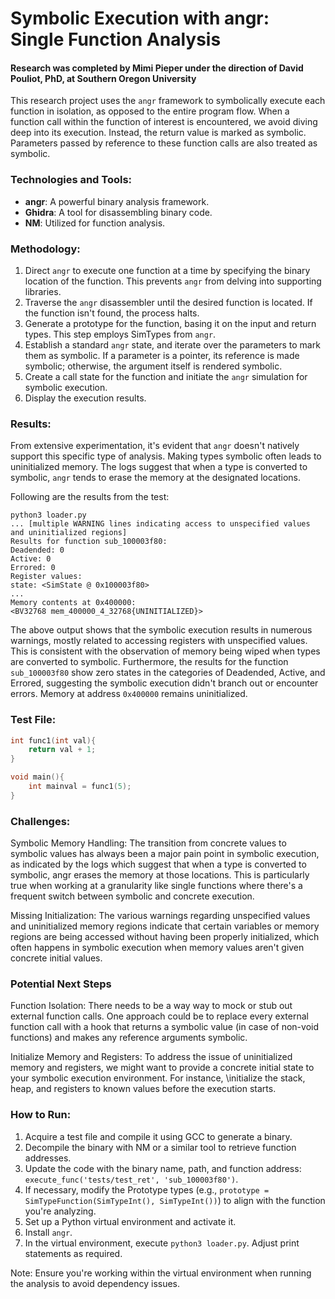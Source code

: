 # Symbolic Execution with angr: Single Function Analysis
#### Research was completed by Mimi Pieper under the direction of David Pouliot, PhD, at Southern Oregon University

This research project uses the `angr` framework to symbolically execute each function in isolation, as opposed to the entire program flow. When a function call within the function of interest is encountered, we avoid diving deep into its execution. Instead, the return value is marked as symbolic. Parameters passed by reference to these function calls are also treated as symbolic.

### Technologies and Tools:
- **angr**: A powerful binary analysis framework.
- **Ghidra**: A tool for disassembling binary code.
- **NM**: Utilized for function analysis.

### Methodology:
1. Direct `angr` to execute one function at a time by specifying the binary location of the function. This prevents `angr` from delving into supporting libraries.
2. Traverse the `angr` disassembler until the desired function is located. If the function isn't found, the process halts.
3. Generate a prototype for the function, basing it on the input and return types. This step employs SimTypes from `angr`.
4. Establish a standard `angr` state, and iterate over the parameters to mark them as symbolic. If a parameter is a pointer, its reference is made symbolic; otherwise, the argument itself is rendered symbolic.
5. Create a call state for the function and initiate the `angr` simulation for symbolic execution.
6. Display the execution results.

### Results:
From extensive experimentation, it's evident that `angr` doesn't natively support this specific type of analysis. Making types symbolic often leads to uninitialized memory. The logs suggest that when a type is converted to symbolic, `angr` tends to erase the memory at the designated locations.

Following are the results from the test:
```
python3 loader.py
... [multiple WARNING lines indicating access to unspecified values and uninitialized regions]
Results for function sub_100003f80:
Deadended: 0
Active: 0
Errored: 0
Register values:
state: <SimState @ 0x100003f80>
...
Memory contents at 0x400000:
<BV32768 mem_400000_4_32768{UNINITIALIZED}>
```
The above output shows that the symbolic execution results in numerous warnings, mostly related to accessing registers with unspecified values. This is consistent with the observation of memory being wiped when types are converted to symbolic. Furthermore, the results for the function `sub_100003f80` show zero states in the categories of Deadended, Active, and Errored, suggesting the symbolic execution didn't branch out or encounter errors. Memory at address `0x400000` remains uninitialized.

### Test File:
```c
int func1(int val){
    return val + 1;
}

void main(){
    int mainval = func1(5);
}
```

### Challenges:
Symbolic Memory Handling: The transition from concrete values to symbolic values has always been a major pain point in symbolic execution, as indicated by the logs which suggest that when a type is converted to symbolic, angr erases the memory at those locations. This is particularly true when working at a granularity like single functions where there's a frequent switch between symbolic and concrete execution.

Missing Initialization: The various warnings regarding unspecified values and uninitialized memory regions indicate that certain variables or memory regions are being accessed without having been properly initialized, which often happens in symbolic execution when memory values aren't given concrete initial values.

### Potential Next Steps
Function Isolation: There needs to be a way way to mock or stub out external function calls. One approach could be to replace every external function call with a hook that returns a symbolic value (in case of non-void functions) and makes any reference arguments symbolic.

Initialize Memory and Registers: To address the issue of uninitialized memory and registers, we might want to provide a concrete initial state to your symbolic execution environment. For instance, \initialize the stack, heap, and registers to known values before the execution starts.

### How to Run:
1. Acquire a test file and compile it using GCC to generate a binary.
2. Decompile the binary with NM or a similar tool to retrieve function addresses.
3. Update the code with the binary name, path, and function address: `execute_func('tests/test_ret', 'sub_100003f80')`.
4. If necessary, modify the Prototype types (e.g., `prototype = SimTypeFunction(SimTypeInt(), SimTypeInt())`) to align with the function you're analyzing.
5. Set up a Python virtual environment and activate it.
6. Install `angr`.
7. In the virtual environment, execute `python3 loader.py`. Adjust print statements as required.

Note: Ensure you're working within the virtual environment when running the analysis to avoid dependency issues.

